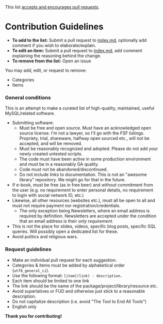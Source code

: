 This list [accepts and encourages pull requests](https://github.com/shlomi-noach/awesome-mysql).

# Contribution Guidelines

- **To add to the list:** Submit a pull request to [index.md](https://github.com/shlomi-noach/awesome-mysql/blob/master/index.md), optionally add comment if you wish to elaborate/explain.
- **To edit an item:** Submit a pull request to [index.md](https://github.com/shlomi-noach/awesome-mysql/blob/master/index.md), add comment explaining the reasoning behind the change.
- **To remove from the list:** Open an issue

You may add, edit, or request to remove:
- Categories
- Items

### General conditions

This is an attempt to make a curated list of high-quality, maintained, useful MySQL/related software.

- Submitting software:
  - Must be free and open source. Must have an acknowledged open source license. I'm not a lawyer, so I'll go with the
    FSF listings. Propriety, trial, shareware, halfway open sourced etc., will not be accepted, and will be removed.
  - Must be reasonably recognized and adopted. Please do not add your newly created untested scripts.
  - The code must have been active in some production environment and must be in a reasonably GA quality.
  - Code must not be abandoned/discontinued.
  - Do not include links to documentation. This is not an "awesome library" repository. We might go for that in the future.
- If e-book, must be free (as in free beer) and without commitment from the user (e.g. no requirement to enter personal details,
  no requirement to login with social network ID, etc.)
- Likewise, all other resources (websites etc.), must all be open to all and must not require payment nor registration/credentials.
  - The only exception being Newsletters, where an email address is required by definition. Newsletters are accepted under the
    condition that an email address is their *only requirement*.
- This is not the place for slides, videos, specific blog posts, specific SQL queries. Will possibly open a dedicated list for these.
- Avoid politics and religious wars.

### Request guidelines

- Make an individual pull request for each suggestion.
- Categories & items must be added by alphabetical order (`utf8_general_ci`).
- Use the following format: `[item](link) - description.`
- Each item should be limited to one link
- The link should be the name of the package/project/library/resource etc.
- Avoid superlatives or FUD and otherwise just stick to a reasonable description.
- Do not capitalize description (i.e. avoid "The Tool to End All Tools")
- English only


**Thank you for contributing!**
